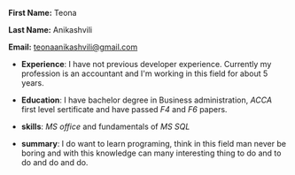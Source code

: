 **First Name:**       Teona

**Last Name:**        Anikashvili

 **Email:**           teonaanikashvili@gmail.com



    

- **Experience**: 
   I have not previous developer experience. Currently my profession is an accountant and I'm working in this field for about 5 years.
  

- **Education**:
    I have bachelor degree in Business administration, _ACCA_ first level sertificate and have passed _F4_ and _F6_ papers.
   

-  **skills**: 
   _MS office_ and fundamentals of _MS SQL_
  

- **summary**:
   I do want to learn programing, think in this field man never be boring and with this knowledge can many interesting thing to do and to do and do and do.
